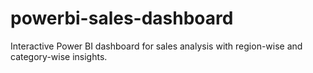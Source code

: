 # powerbi-sales-dashboard
Interactive Power BI dashboard for sales analysis with region-wise and category-wise insights.
